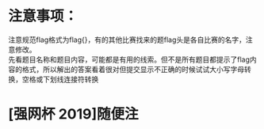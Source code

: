 # 注意事项：
注意规范flag格式为flag{}，有的其他比赛找来的题flag头是各自比赛的名字，注意修改。  
先看题目名称和题目内容，可能都是有用的线索。但不是所有题目都提示了flag内容的格式，所以解出的答案看着很对但提交显示不正确的时候试试大小写字母转换，空格或下划线连接符转换
# [强网杯 2019]随便注
